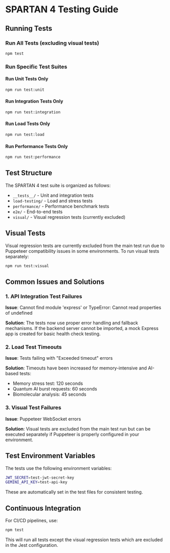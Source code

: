 # SPARTAN 4 Testing Guide

## Running Tests

### Run All Tests (excluding visual tests)
```bash
npm test
```

### Run Specific Test Suites

#### Run Unit Tests Only
```bash
npm run test:unit
```

#### Run Integration Tests Only
```bash
npm run test:integration
```

#### Run Load Tests Only
```bash
npm run test:load
```

#### Run Performance Tests Only
```bash
npm run test:performance
```

## Test Structure

The SPARTAN 4 test suite is organized as follows:

- `__tests__/` - Unit and integration tests
- `load-testing/` - Load and stress tests
- `performance/` - Performance benchmark tests
- `e2e/` - End-to-end tests
- `visual/` - Visual regression tests (currently excluded)

## Visual Tests

Visual regression tests are currently excluded from the main test run due to Puppeteer compatibility issues in some environments. To run visual tests separately:

```bash
npm run test:visual
```

## Common Issues and Solutions

### 1. API Integration Test Failures
**Issue**: Cannot find module 'express' or TypeError: Cannot read properties of undefined

**Solution**: The tests now use proper error handling and fallback mechanisms. If the backend server cannot be imported, a mock Express app is created for basic health check testing.

### 2. Load Test Timeouts
**Issue**: Tests failing with "Exceeded timeout" errors

**Solution**: Timeouts have been increased for memory-intensive and AI-based tests:
- Memory stress test: 120 seconds
- Quantum AI burst requests: 60 seconds
- Biomolecular analysis: 45 seconds

### 3. Visual Test Failures
**Issue**: Puppeteer WebSocket errors

**Solution**: Visual tests are excluded from the main test run but can be executed separately if Puppeteer is properly configured in your environment.

## Test Environment Variables

The tests use the following environment variables:

```bash
JWT_SECRET=test-jwt-secret-key
GEMINI_API_KEY=test-api-key
```

These are automatically set in the test files for consistent testing.

## Continuous Integration

For CI/CD pipelines, use:

```bash
npm test
```

This will run all tests except the visual regression tests which are excluded in the Jest configuration.